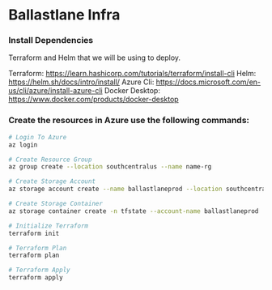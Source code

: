 # Ballastlane Infra

### Install Dependencies
Terraform and Helm that we will be using to deploy.

Terraform: https://learn.hashicorp.com/tutorials/terraform/install-cli
Helm: https://helm.sh/docs/intro/install/
Azure Cli: https://docs.microsoft.com/en-us/cli/azure/install-azure-cli
Docker Desktop: https://www.docker.com/products/docker-desktop

### Create the resources in Azure use the following commands:

```sh
# Login To Azure
az login

# Create Resource Group
az group create --location southcentralus --name name-rg

# Create Storage Account
az storage account create --name ballastlaneprod --location southcentralus --sku Standard_LRS

# Create Storage Container
az storage container create -n tfstate --account-name ballastlaneprod

# Initialize Terraform
terraform init

# Terraform Plan
terraform plan

# Terraform Apply
terraform apply
```
